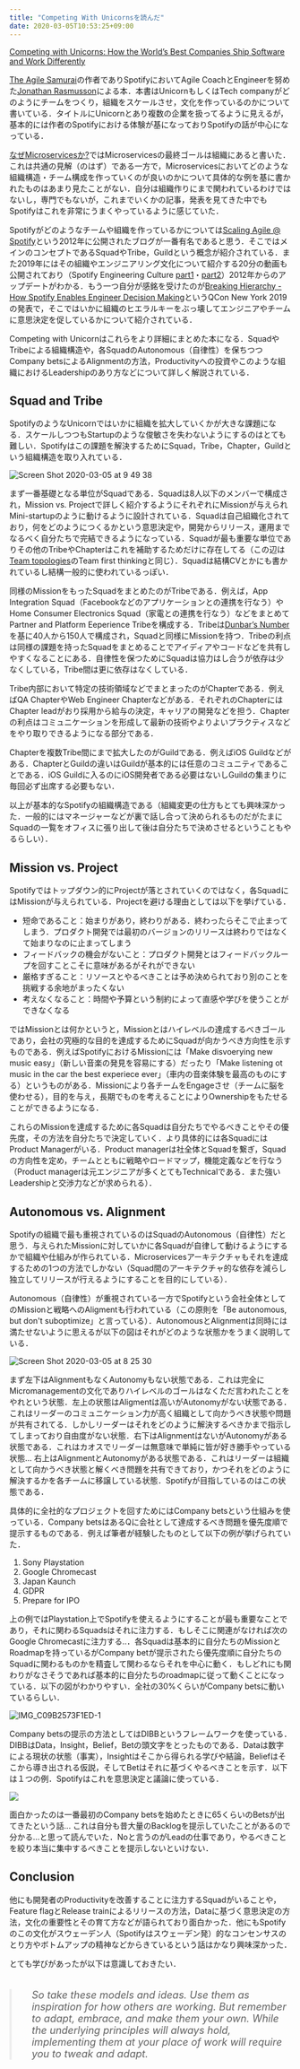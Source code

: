 ```yaml
---
title: "Competing With Unicornsを読んだ"
date: 2020-03-05T10:53:25+09:00
---
```


[Competing with Unicorns: How the World’s Best Companies Ship Software and Work Differently](https://pragprog.com/book/jragile/competing-with-unicorns) 

[The Agile Samurai](https://pragprog.com/book/jtrap/the-agile-samurai)の作者でありSpotifyにおいてAgile CoachとEngineerを努めた[Jonathan Rasmusson](https://twitter.com/jrasmusson)による本．本書はUnicornもしくはTech companyがどのようにチームをつくり，組織をスケールさせ，文化を作っているのかについて書いている．タイトルにUnicornとあり複数の企業を扱ってるように見えるが，基本的には作者のSpotifyにおける体験が基になっておりSpotifyの話が中心になっている．

[なぜMicroservicesか?](https://deeeet.com/writing/2019/05/20/why-microservices/)ではMicroservicesの最終ゴールは組織にあると書いた．これは共通の見解（のはず）である一方で，Microservicesにおいてどのような組織構造・チーム構成を作っていくのが良いのかについて具体的な例を基に書かれたものはあまり見たことがない．自分は組織作りにまで関われているわけではないし，専門でもないが，これまでいくかの記事，発表を見てきた中でもSpotifyはこれを非常にうまくやっているように感じていた．

Spotifyがどのようなチームや組織を作っているかについては[Scaling Agile @ Spotify](https://blog.crisp.se/wp-content/uploads/2012/11/SpotifyScaling.pdf)という2012年に公開されたブログが一番有名であると思う．そこではメインのコンセプトであるSquadやTribe，Guildという概念が紹介されている．また2019年にはその組織やエンジニアリング文化について紹介する20分の動画も公開されており（Spotify Engineering Culture [part1](https://youtu.be/Yvfz4HGtoPc)・[part2](https://youtu.be/vOt4BbWLWQw)）2012年からのアップデートがわかる．もう一つ自分が感銘を受けたのが[Breaking Hierarchy - How Spotify Enables Engineer Decision Making](https://youtu.be/gTXEXcGvnKk)というQCon New York 2019の発表で，そこではいかに組織のヒエラルキーをぶっ壊してエンジニアやチームに意思決定を促しているかについて紹介されている．

Competing with Unicornはこれらをより詳細にまとめた本になる．SquadやTribeによる組織構造や，各SquadのAutonomous（自律性）を保ちつつCompany betsによるAlignmentの方法，Productivityへの投資やこのような組織におけるLeadershipのあり方などについて詳しく解説されている．

## Squad and Tribe

SpotifyのようなUnicornではいかに組織を拡大していくかが大きな課題になる．スケールしつつもStartupのような俊敏さを失わないようにするのはとても難しい．Spotifyはこの課題を解決するためにSquad，Tribe，Chapter，Guildという組織構造を取り入れている．

![Screen Shot 2020-03-05 at 9 49 38](https://user-images.githubusercontent.com/1256183/75936972-f8449080-5ec6-11ea-8344-c67f9fe7b722.png)

まず一番基礎となる単位がSquadである．Squadは8人以下のメンバーで構成され，Mission vs. Projectで詳しく紹介するようにそれぞれにMissionが与えられMini-startupのように動けるように設計されている．Squadは自己組織化されており，何をどのようにつくるかという意思決定や，開発からリリース，運用までなるべく自分たちで完結できるようになっている．Squadが最も重要な単位でありその他のTribeやChapterはこれを補助するためだけに存在してる（この辺は[Team topologies](https://deeeet.com/writing/2020/02/06/team-topologies/)のTeam first thinkingと同じ）．Squadは結構CVとかにも書かれているし結構一般的に使われているっぽい．

同様のMissionをもったSquadをまとめたのがTribeである．例えば，App Integration Squad（Facebookなどのアプリケーションとの連携を行なう）やHome Consumer Electronics Squad（家電との連携を行なう）などをまとめてPartner and Platform Eeperience Tribeを構成する．Tribeは[Dunbar’s Number](https://en.m.wikipedia.org/wiki/Dunbar%27s_number)を基に40人から150人で構成され，Squadと同様にMissionを持つ．Tribeの利点は同様の課題を持ったSquadをまとめることでアイディアやコードなどを共有しやすくなることにある．自律性を保つためにSquadは協力はし合うが依存は少なくしている，Tribe間は更に依存はなくしている．

Tribe内部において特定の技術領域などでまとまったのがChapterである．例えばQA ChapterやWeb Engineer Chapterなどがある．それぞれのChapterにはChapter leadがおり採用から給与の決定，キャリアの開発などを担う．Chapterの利点はコミュニケーションを形成して最新の技術やよりよいプラクティスなどをやり取りできるようになる部分である．

Chapterを複数Tribe間にまで拡大したのがGuildである．例えばiOS Guildなどがある．ChapterとGuildの違いはGuildが基本的には任意のコミュニティであることである．iOS Guildに入るのにiOS開発者である必要はないしGuildの集まりに毎回必ず出席する必要もない．

以上が基本的なSpotifyの組織構造である（組織変更の仕方もとても興味深かった．一般的にはマネージャーなどが裏で話し合って決められるものだがたまにSquadの一覧をオフィスに張り出して後は自分たちで決めさせるということもやるらしい）．

## Mission vs. Project

Spotifyではトップダウン的にProjectが落とされていくのではなく，各SquadにはMissionが与えられている．Projectを避ける理由としては以下を挙げている．

- 短命であること：始まりがあり，終わりがある．終わったらそこで止まってしまう．プロダクト開発では最初のバージョンのリリースは終わりではなくて始まりなのに止まってしまう
- フィードバックの機会がないこと：プロダクト開発とはフィードバックループを回すことこそに意味があるがそれができない
- 厳格すぎること：リソースとやるべきことは予め決められており別のことを挑戦する余地がまったくない
- 考えなくなること：時間や予算という制約によって直感や学びを使うことができなくなる

ではMissionとは何かというと，Missionとはハイレベルの達成するべきゴールであり，会社の究極的な目的を達成するためにSquadが向かうべき方向性を示すものである．例えばSpotifyにおけるMissionには「Make disvoerying new music easy」（新しい音楽の発見を容易にする）だったり「Make listening ot music in the car the best experiece ever」（車内の音楽体験を最高のものにする）というものがある．Missionにより各チームをEngageさせ（チームに脳を使わせる），目的を与え，長期でものを考えることによりOwnershipをもたせることができるようになる．

これらのMissionを達成するために各Squadは自分たちでやるべきことやその優先度，その方法を自分たちで決定していく．より具体的には各SquadにはProduct Managerがいる．Product managerは社全体とSquadを繋ぎ，Squadの方向性を定め，チームとともに戦略やロードマップ，機能定義などを行なう（Product managerは元エンジニアが多くとてもTechnicalである．また強いLeadershipと交渉力などが求められる）．

## Autonomous vs. Alignment

Spotifyの組織で最も重視されているのはSquadのAutonomous（自律性）だと思う．与えられたMissionに対していかに各Squadが自律して動けるようにするかで組織や仕組みが作られている．Microservicesアーキテクチャもそれを達成するための1つの方法でしかない（Squad間のアーキテクチャ的な依存を減らし独立してリリースが行えるようにすることを目的にしている）．

Autonomous（自律性）が重視されている一方でSpotifyという会社全体としてのMissionと戦略へのAligmentも行われている（この原則を「Be autonomous, but don't suboptimize」と言っている）．AutonomousとAlignmentは同時には満たせないように思えるが以下の図はそれがどのような状態かをうまく説明している．

![Screen Shot 2020-03-05 at 8 25 30](https://user-images.githubusercontent.com/1256183/75933846-4d2fd900-5ebe-11ea-936f-05bf7bfed87b.png)

まず左下はAlignmentもなくAutonomyもない状態である．これは完全にMicromanagementの文化でありハイレベルのゴールはなくただ言われたことをやれという状態．左上の状態はAligmentは高いがAutonomyがない状態である．これはリーダーのコミュニケーション力が高く組織として向かうべき状態や問題が共有されてる．しかしリーダーはそれをどのように解決するべきかまで指示してしまっており自由度がない状態．右下はAlignmentはないがAutonomyがある状態である．これはカオスでリーダーは無意味で単純に皆が好き勝手やっている状態... 右上はAlignmentとAutonomyがある状態である．これはリーダーは組織として向かうべき状態と解くべき問題を共有できており，かつそれをどのように解決するかを各チームに移譲している状態．Spotifyが目指しているのはこの状態である．

具体的に全社的なプロジェクトを回すためにはCompany betsという仕組みを使っている．Company betsはあるQに会社として達成するべき問題を優先度順で提示するものである．例えば筆者が経験したものとして以下の例が挙げられていた．

1. Sony Playstation
2. Google Chromecast
3. Japan Kaunch
4. GDPR
5. Prepare for IPO

上の例ではPlaystation上でSpotifyを使えるようにすることが最も重要なことであり，それに関わるSquadsはそれに注力する．もしそこに関連がなければ次のGoogle Chromecastに注力する..．各Squadは基本的に自分たちのMissionとRoadmapを持っているがCompany betが提示されたら優先度順に自分たちのSquadに関わるものかを精査して関わるならそれを中心に動く．もしどれにも関わりがなさそうであれば基本的に自分たちのroadmapに従って動くことになっている．以下の図がわかりやすい．全社の30%くらいがCompany betsに動いているらしい．

![IMG_C09B2573F1ED-1](https://user-images.githubusercontent.com/1256183/75933862-59b43180-5ebe-11ea-8bfe-1d92af4b0b47.jpeg)

Company betsの提示の方法としてはDIBBというフレームワークを使っている．DIBBはData，Insight，Belief，Betの頭文字をとったものである．Dataは数字による現状の状態（事実），Insightはそこから得られる学びや結論，Beliefはそこから導き出される仮説，そしてBetはそれに基づくやるべきことを示す．以下は１つの例．Spotifyはこれを意思決定と議論に使っている．

![](https://blog.crisp.se/wp-content/uploads/2016/06/DIBB.png)

面白かったのは一番最初のCompany betsを始めたときに65くらいのBetsが出てきたという話... これは自分も昔大量のBacklogを提示していたことがあるので分かる...と思って読んでいた．Noと言うのがLeadの仕事であり，やるべきことを絞り本当に集中するべきことを提示しないといけない．

## Conclusion

他にも開発者のProductivityを改善することに注力するSquadがいることや，Feature flagとRelease trainによるリリースの方法，Dataに基づく意思決定の方法，文化の重要性とその育て方などが語られており面白かった．他にもSpotifyのこの文化がスウェーデン人（Spotifyはスウェーデン発）的なコンセンサスのとり方やボトムアップの精神などからきているという話はかなり興味深かった．

とても学びがあったが以下は意識しておきたい．

<blockquote style='border-left:4px solid #eee; padding-left:2em; font-size:18px; font-style: italic; margin:2em 0'>So take these models and ideas. Use them as inspiration for how others are working. But remember to adapt, embrace, and make them your own. While the underlying principles will always hold, implementing them at your place of work will require you to tweak and adapt.</blockquote>
